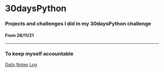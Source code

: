# 30daysPython
### Projects and challenges I did in my 30daysPython challenge
#### From 26/11/21
---

### To keep myself accountable
[Daily Notes]()
[Log](https://github.com/DummyKen/30daysPython/blob/main/log.md)
